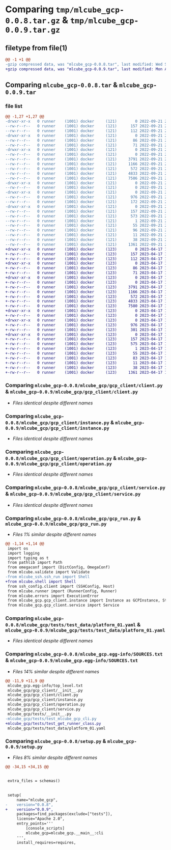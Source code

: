 # Comparing `tmp/mlcube_gcp-0.0.8.tar.gz` & `tmp/mlcube_gcp-0.0.9.tar.gz`

## filetype from file(1)

```diff
@@ -1 +1 @@
-gzip compressed data, was "mlcube_gcp-0.0.8.tar", last modified: Wed Sep 21 22:31:35 2022, max compression
+gzip compressed data, was "mlcube_gcp-0.0.9.tar", last modified: Mon Apr 17 18:11:39 2023, max compression
```

## Comparing `mlcube_gcp-0.0.8.tar` & `mlcube_gcp-0.0.9.tar`

### file list

```diff
@@ -1,27 +1,27 @@
-drwxr-xr-x   0 runner    (1001) docker     (121)        0 2022-09-21 22:31:35.468953 mlcube_gcp-0.0.8/
--rw-r--r--   0 runner    (1001) docker     (121)      157 2022-09-21 22:31:35.464953 mlcube_gcp-0.0.8/PKG-INFO
--rw-r--r--   0 runner    (1001) docker     (121)      112 2022-09-21 22:31:27.000000 mlcube_gcp-0.0.8/README.md
-drwxr-xr-x   0 runner    (1001) docker     (121)        0 2022-09-21 22:31:35.464953 mlcube_gcp-0.0.8/mlcube_gcp/
--rw-r--r--   0 runner    (1001) docker     (121)       86 2022-09-21 22:31:27.000000 mlcube_gcp-0.0.8/mlcube_gcp/__init__.py
--rw-r--r--   0 runner    (1001) docker     (121)       71 2022-09-21 22:31:27.000000 mlcube_gcp-0.0.8/mlcube_gcp/__main__.py
-drwxr-xr-x   0 runner    (1001) docker     (121)        0 2022-09-21 22:31:35.464953 mlcube_gcp-0.0.8/mlcube_gcp/gcp_client/
--rw-r--r--   0 runner    (1001) docker     (121)        0 2022-09-21 22:31:27.000000 mlcube_gcp-0.0.8/mlcube_gcp/gcp_client/__init__.py
--rw-r--r--   0 runner    (1001) docker     (121)     3791 2022-09-21 22:31:27.000000 mlcube_gcp-0.0.8/mlcube_gcp/gcp_client/client.py
--rw-r--r--   0 runner    (1001) docker     (121)     1166 2022-09-21 22:31:27.000000 mlcube_gcp-0.0.8/mlcube_gcp/gcp_client/instance.py
--rw-r--r--   0 runner    (1001) docker     (121)      572 2022-09-21 22:31:27.000000 mlcube_gcp-0.0.8/mlcube_gcp/gcp_client/operation.py
--rw-r--r--   0 runner    (1001) docker     (121)     4833 2022-09-21 22:31:27.000000 mlcube_gcp-0.0.8/mlcube_gcp/gcp_client/service.py
--rw-r--r--   0 runner    (1001) docker     (121)     7586 2022-09-21 22:31:27.000000 mlcube_gcp-0.0.8/mlcube_gcp/gcp_run.py
-drwxr-xr-x   0 runner    (1001) docker     (121)        0 2022-09-21 22:31:35.464953 mlcube_gcp-0.0.8/mlcube_gcp/tests/
--rw-r--r--   0 runner    (1001) docker     (121)        0 2022-09-21 22:31:27.000000 mlcube_gcp-0.0.8/mlcube_gcp/tests/__init__.py
-drwxr-xr-x   0 runner    (1001) docker     (121)        0 2022-09-21 22:31:35.464953 mlcube_gcp-0.0.8/mlcube_gcp/tests/test_data/
--rw-r--r--   0 runner    (1001) docker     (121)      976 2022-09-21 22:31:27.000000 mlcube_gcp-0.0.8/mlcube_gcp/tests/test_data/platform_01.yaml
--rw-r--r--   0 runner    (1001) docker     (121)      172 2022-09-21 22:31:27.000000 mlcube_gcp-0.0.8/mlcube_gcp/tests/test_mlcube_gcp_cli.py
-drwxr-xr-x   0 runner    (1001) docker     (121)        0 2022-09-21 22:31:35.464953 mlcube_gcp-0.0.8/mlcube_gcp.egg-info/
--rw-r--r--   0 runner    (1001) docker     (121)      157 2022-09-21 22:31:35.000000 mlcube_gcp-0.0.8/mlcube_gcp.egg-info/PKG-INFO
--rw-r--r--   0 runner    (1001) docker     (121)      573 2022-09-21 22:31:35.000000 mlcube_gcp-0.0.8/mlcube_gcp.egg-info/SOURCES.txt
--rw-r--r--   0 runner    (1001) docker     (121)        1 2022-09-21 22:31:35.000000 mlcube_gcp-0.0.8/mlcube_gcp.egg-info/dependency_links.txt
--rw-r--r--   0 runner    (1001) docker     (121)       55 2022-09-21 22:31:35.000000 mlcube_gcp-0.0.8/mlcube_gcp.egg-info/entry_points.txt
--rw-r--r--   0 runner    (1001) docker     (121)       96 2022-09-21 22:31:35.000000 mlcube_gcp-0.0.8/mlcube_gcp.egg-info/requires.txt
--rw-r--r--   0 runner    (1001) docker     (121)       11 2022-09-21 22:31:35.000000 mlcube_gcp-0.0.8/mlcube_gcp.egg-info/top_level.txt
--rw-r--r--   0 runner    (1001) docker     (121)       38 2022-09-21 22:31:35.468953 mlcube_gcp-0.0.8/setup.cfg
--rw-r--r--   0 runner    (1001) docker     (121)     1361 2022-09-21 22:31:27.000000 mlcube_gcp-0.0.8/setup.py
+drwxr-xr-x   0 runner    (1001) docker     (123)        0 2023-04-17 18:11:39.259864 mlcube_gcp-0.0.9/
+-rw-r--r--   0 runner    (1001) docker     (123)      157 2023-04-17 18:11:39.259864 mlcube_gcp-0.0.9/PKG-INFO
+-rw-r--r--   0 runner    (1001) docker     (123)      112 2023-04-17 18:11:25.000000 mlcube_gcp-0.0.9/README.md
+drwxr-xr-x   0 runner    (1001) docker     (123)        0 2023-04-17 18:11:39.259864 mlcube_gcp-0.0.9/mlcube_gcp/
+-rw-r--r--   0 runner    (1001) docker     (123)       86 2023-04-17 18:11:25.000000 mlcube_gcp-0.0.9/mlcube_gcp/__init__.py
+-rw-r--r--   0 runner    (1001) docker     (123)       71 2023-04-17 18:11:25.000000 mlcube_gcp-0.0.9/mlcube_gcp/__main__.py
+drwxr-xr-x   0 runner    (1001) docker     (123)        0 2023-04-17 18:11:39.259864 mlcube_gcp-0.0.9/mlcube_gcp/gcp_client/
+-rw-r--r--   0 runner    (1001) docker     (123)        0 2023-04-17 18:11:25.000000 mlcube_gcp-0.0.9/mlcube_gcp/gcp_client/__init__.py
+-rw-r--r--   0 runner    (1001) docker     (123)     3791 2023-04-17 18:11:25.000000 mlcube_gcp-0.0.9/mlcube_gcp/gcp_client/client.py
+-rw-r--r--   0 runner    (1001) docker     (123)     1166 2023-04-17 18:11:25.000000 mlcube_gcp-0.0.9/mlcube_gcp/gcp_client/instance.py
+-rw-r--r--   0 runner    (1001) docker     (123)      572 2023-04-17 18:11:25.000000 mlcube_gcp-0.0.9/mlcube_gcp/gcp_client/operation.py
+-rw-r--r--   0 runner    (1001) docker     (123)     4833 2023-04-17 18:11:25.000000 mlcube_gcp-0.0.9/mlcube_gcp/gcp_client/service.py
+-rw-r--r--   0 runner    (1001) docker     (123)     7580 2023-04-17 18:11:25.000000 mlcube_gcp-0.0.9/mlcube_gcp/gcp_run.py
+drwxr-xr-x   0 runner    (1001) docker     (123)        0 2023-04-17 18:11:39.259864 mlcube_gcp-0.0.9/mlcube_gcp/tests/
+-rw-r--r--   0 runner    (1001) docker     (123)        0 2023-04-17 18:11:25.000000 mlcube_gcp-0.0.9/mlcube_gcp/tests/__init__.py
+drwxr-xr-x   0 runner    (1001) docker     (123)        0 2023-04-17 18:11:39.259864 mlcube_gcp-0.0.9/mlcube_gcp/tests/test_data/
+-rw-r--r--   0 runner    (1001) docker     (123)      976 2023-04-17 18:11:25.000000 mlcube_gcp-0.0.9/mlcube_gcp/tests/test_data/platform_01.yaml
+-rw-r--r--   0 runner    (1001) docker     (123)      301 2023-04-17 18:11:25.000000 mlcube_gcp-0.0.9/mlcube_gcp/tests/test_get_runner_class.py
+drwxr-xr-x   0 runner    (1001) docker     (123)        0 2023-04-17 18:11:39.259864 mlcube_gcp-0.0.9/mlcube_gcp.egg-info/
+-rw-r--r--   0 runner    (1001) docker     (123)      157 2023-04-17 18:11:39.000000 mlcube_gcp-0.0.9/mlcube_gcp.egg-info/PKG-INFO
+-rw-r--r--   0 runner    (1001) docker     (123)      575 2023-04-17 18:11:39.000000 mlcube_gcp-0.0.9/mlcube_gcp.egg-info/SOURCES.txt
+-rw-r--r--   0 runner    (1001) docker     (123)        1 2023-04-17 18:11:39.000000 mlcube_gcp-0.0.9/mlcube_gcp.egg-info/dependency_links.txt
+-rw-r--r--   0 runner    (1001) docker     (123)       55 2023-04-17 18:11:39.000000 mlcube_gcp-0.0.9/mlcube_gcp.egg-info/entry_points.txt
+-rw-r--r--   0 runner    (1001) docker     (123)       83 2023-04-17 18:11:39.000000 mlcube_gcp-0.0.9/mlcube_gcp.egg-info/requires.txt
+-rw-r--r--   0 runner    (1001) docker     (123)       11 2023-04-17 18:11:39.000000 mlcube_gcp-0.0.9/mlcube_gcp.egg-info/top_level.txt
+-rw-r--r--   0 runner    (1001) docker     (123)       38 2023-04-17 18:11:39.259864 mlcube_gcp-0.0.9/setup.cfg
+-rw-r--r--   0 runner    (1001) docker     (123)     1361 2023-04-17 18:11:25.000000 mlcube_gcp-0.0.9/setup.py
```

### Comparing `mlcube_gcp-0.0.8/mlcube_gcp/gcp_client/client.py` & `mlcube_gcp-0.0.9/mlcube_gcp/gcp_client/client.py`

 * *Files identical despite different names*

### Comparing `mlcube_gcp-0.0.8/mlcube_gcp/gcp_client/instance.py` & `mlcube_gcp-0.0.9/mlcube_gcp/gcp_client/instance.py`

 * *Files identical despite different names*

### Comparing `mlcube_gcp-0.0.8/mlcube_gcp/gcp_client/operation.py` & `mlcube_gcp-0.0.9/mlcube_gcp/gcp_client/operation.py`

 * *Files identical despite different names*

### Comparing `mlcube_gcp-0.0.8/mlcube_gcp/gcp_client/service.py` & `mlcube_gcp-0.0.9/mlcube_gcp/gcp_client/service.py`

 * *Files identical despite different names*

### Comparing `mlcube_gcp-0.0.8/mlcube_gcp/gcp_run.py` & `mlcube_gcp-0.0.9/mlcube_gcp/gcp_run.py`

 * *Files 1% similar despite different names*

```diff
@@ -1,14 +1,14 @@
 import os
 import logging
 import typing as t
 from pathlib import Path
 from omegaconf import (DictConfig, OmegaConf)
 from mlcube.validate import Validate
-from mlcube_ssh.ssh_run import Shell
+from mlcube.shell import Shell
 from ssh_config.client import (SSHConfig, Host)
 from mlcube.runner import (RunnerConfig, Runner)
 from mlcube.errors import ExecutionError
 from mlcube_gcp.gcp_client.instance import Instance as GCPInstance, Status as GCPInstanceStatus
 from mlcube_gcp.gcp_client.service import Service
```

### Comparing `mlcube_gcp-0.0.8/mlcube_gcp/tests/test_data/platform_01.yaml` & `mlcube_gcp-0.0.9/mlcube_gcp/tests/test_data/platform_01.yaml`

 * *Files identical despite different names*

### Comparing `mlcube_gcp-0.0.8/mlcube_gcp.egg-info/SOURCES.txt` & `mlcube_gcp-0.0.9/mlcube_gcp.egg-info/SOURCES.txt`

 * *Files 14% similar despite different names*

```diff
@@ -11,9 +11,9 @@
 mlcube_gcp.egg-info/top_level.txt
 mlcube_gcp/gcp_client/__init__.py
 mlcube_gcp/gcp_client/client.py
 mlcube_gcp/gcp_client/instance.py
 mlcube_gcp/gcp_client/operation.py
 mlcube_gcp/gcp_client/service.py
 mlcube_gcp/tests/__init__.py
-mlcube_gcp/tests/test_mlcube_gcp_cli.py
+mlcube_gcp/tests/test_get_runner_class.py
 mlcube_gcp/tests/test_data/platform_01.yaml
```

### Comparing `mlcube_gcp-0.0.8/setup.py` & `mlcube_gcp-0.0.9/setup.py`

 * *Files 8% similar despite different names*

```diff
@@ -34,15 +34,15 @@
 
 
 extra_files = schemas()
 
 
 setup(
     name="mlcube_gcp",
-    version="0.0.8",
+    version="0.0.9",
     packages=find_packages(exclude=["tests"]),
     license="Apache 2.0",
     entry_points='''
         [console_scripts]
         mlcube_gcp=mlcube_gcp.__main__:cli
     ''',
     install_requires=requires,
```

